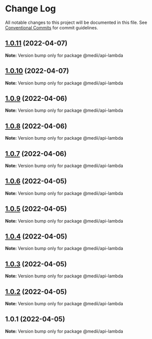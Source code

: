 # Change Log

All notable changes to this project will be documented in this file.
See [Conventional Commits](https://conventionalcommits.org) for commit guidelines.

## [1.0.11](https://github.com/Scott-lasertrade/serverless-lerna-yarn-starter/compare/v1.0.10...v1.0.11) (2022-04-07)

**Note:** Version bump only for package @medii/api-lambda





## [1.0.10](https://github.com/Scott-lasertrade/serverless-lerna-yarn-starter/compare/v1.0.9...v1.0.10) (2022-04-07)

**Note:** Version bump only for package @medii/api-lambda





## [1.0.9](https://github.com/Scott-lasertrade/serverless-lerna-yarn-starter/compare/v1.0.8...v1.0.9) (2022-04-06)

**Note:** Version bump only for package @medii/api-lambda





## [1.0.8](https://github.com/Scott-lasertrade/serverless-lerna-yarn-starter/compare/v1.0.7...v1.0.8) (2022-04-06)

**Note:** Version bump only for package @medii/api-lambda





## [1.0.7](https://github.com/Scott-lasertrade/serverless-lerna-yarn-starter/compare/v1.0.6...v1.0.7) (2022-04-06)

**Note:** Version bump only for package @medii/api-lambda





## [1.0.6](https://github.com/Scott-lasertrade/serverless-lerna-yarn-starter/compare/v1.0.5...v1.0.6) (2022-04-05)

**Note:** Version bump only for package @medii/api-lambda





## [1.0.5](https://github.com/Scott-lasertrade/serverless-lerna-yarn-starter/compare/v1.0.4...v1.0.5) (2022-04-05)

**Note:** Version bump only for package @medii/api-lambda





## [1.0.4](https://github.com/Scott-lasertrade/serverless-lerna-yarn-starter/compare/v1.0.3...v1.0.4) (2022-04-05)

**Note:** Version bump only for package @medii/api-lambda





## [1.0.3](https://github.com/Scott-lasertrade/serverless-lerna-yarn-starter/compare/v1.0.2...v1.0.3) (2022-04-05)

**Note:** Version bump only for package @medii/api-lambda





## [1.0.2](https://github.com/Scott-lasertrade/serverless-lerna-yarn-starter/compare/v1.0.1...v1.0.2) (2022-04-05)

**Note:** Version bump only for package @medii/api-lambda





## 1.0.1 (2022-04-05)

**Note:** Version bump only for package @medii/api-lambda
